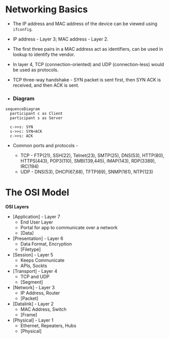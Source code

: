 # Networking Basics

* The IP address and MAC address of the device can be viewed using ```ifconfig```.

* IP address - Layer 3; MAC address - Layer 2.

* The first three pairs in a MAC address act as identifiers, can be used in lookup to identify the vendor.

* In layer 4, TCP (connection-oriented) and UDP (connection-less) would be used as protocols.

* TCP three-way handshake - SYN packet is sent first, then SYN ACK is received, and then ACK is sent.

* ### Diagram
```mermaid
sequenceDiagram
  participant c as Client
  participant s as Server
  
  c->>s: SYN
  s->>c: SYN+ACK
  c->>s: ACK
```

* Common ports and protocols -

  * TCP - FTP(21), SSH(22), Telnet(23), SMTP(25), DNS(53), HTTP(80), HTTPS(443), POP3(110), SMB(139,445), IMAP(143), RDP(3389), IRC(194)
  * UDP - DNS(53), DHCP(67,68), TFTP(69), SNMP(161), NTP(123)  


# The OSI Model
**OSI Layers**
- [Application] - Layer 7
   - End User Layer
   - Portal for app to communicate over a network
   - [Data]
- [Presentation] - Layer 6
   - Data Format, Encryption
   - [Filetype]
- [Session] - Layer 5
   - Keeps Communicate
   - APIs, Sockts
- [Transport] - Layer 4
   - TCP and UDP
   - [Segment]
- [Network] - Layer 3
   - IP Address, Router
   - [Packet]
- [Datalink] - Layer 2
   - MAC Address, Switch
   - [Frame]
- [Physical] - Layer 1
   - Ethernet, Repeaters, Hubs
   - [Physical]
